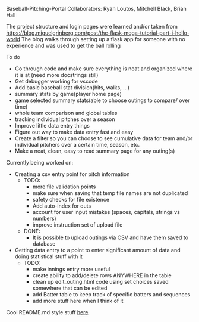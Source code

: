 Baseball-Pitching-Portal
Collaborators: Ryan Loutos, Mitchell Black, Brian Hall

The project structure and login pages were learned and/or taken from 
https://blog.miguelgrinberg.com/post/the-flask-mega-tutorial-part-i-hello-world
The blog walks through setting up a flask app for someone with no experience and was used 
to get the ball rolling

To do
- Go through code and make sure everything is neat and organized where it is at (need more docstrings still)
- Get debugger working for vscode
- Add basic baseball stat division(hits, walks, ...)
- summary stats by game(player home page)
- game selected summary stats(able to choose outings to compare/ over time)
- whole team comparison and global tables
- tracking individual pitches over a season
- Improve little data entry things
- Figure out way to make data entry fast and easy
- Create a filter so you can choose to see cumulative data for team and/or individual pitchers over a certain time, season, etc.
- Make a neat, clean, easy to read summary page for any outing(s)

Currently being worked on:
- Creating a csv entry point for pitch information
  - TODO:
    - more file validation points
    - make sure when saving that temp file names are not duplicated
    - safety checks for file existence
    - Add auto-index for outs
    - account for user input mistakes (spaces, capitals, strings vs numbers)
    - improve instruction set of upload file
  - DONE:
    - It is possible to upload outings via CSV and have them saved to database
- Getting data entry to a point to enter significant amount of data and doing statistical stuff with it
  - TODO: 
    - make innings entry more useful
    - create ability to add/delete rows ANYWHERE in the table
    - clean up edit_outing.html code using set choices saved somewhere that can be edited
    - add Batter table to keep track of specific batters and sequences
    - add more stuff here when I think of it




Cool README.md style stuff [here](https://help.github.com/en/github/writing-on-github/basic-writing-and-formatting-syntax)
